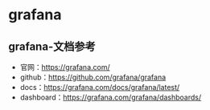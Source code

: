 # grafana

## grafana-文档参考

- 官网：https://grafana.com/
- github：https://github.com/grafana/grafana
- docs：https://grafana.com/docs/grafana/latest/
- dashboard：https://grafana.com/grafana/dashboards/